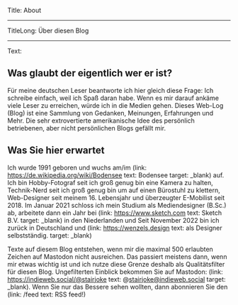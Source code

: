 Title: About

----

TitleLong: Über diesen Blog

----

Text:

## Was glaubt der eigentlich wer er ist?
Für meine deutschen Leser beantworte ich hier gleich diese Frage: Ich schreibe einfach, weil ich Spaß daran habe. Wenn es mir darauf ankäme viele Leser zu erreichen, würde ich in die Medien gehen. Dieses Web-Log (Blog) ist eine Sammlung von Gedanken, Meinungen, Erfahrungen und Mehr. Die sehr extrovertierte amerikanische Idee des persönlich betriebenen, aber nicht persönlichen Blogs gefällt mir.

## Was Sie hier erwartet
Ich wurde 1991 geboren und wuchs am/im (link: https://de.wikipedia.org/wiki/Bodensee text: Bodensee target: _blank) auf. Ich bin Hobby-Fotograf seit ich groß genug bin eine Kamera zu halten, Technik-Nerd seit ich groß genug bin um auf einen Bürostuhl zu klettern, Web-Designer seit meinem 16. Lebensjahr und überzeugter E-Mobilist seit 2018. Im Januar 2021 schloss ich mein Studium als Mediendesigner (B.Sc.) ab, arbeitete dann ein Jahr bei (link: https://www.sketch.com text: Sketch B.V. target: _blank) in den Niederlanden und Seit November 2022 bin ich zurück in Deutschland und (link: https://wenzels.design text: als Designer selbstständig. target: _blank)

Texte auf diesem Blog entstehen, wenn mir die maximal 500 erlaubten Zeichen auf Mastodon nicht ausreichen. Das passiert meistens dann, wenn mir etwas wichtig ist und ich nutze diese Grenze deshalb als Qualitätsfilter für diesen Blog. Ungefilterten Einblick bekommen Sie auf Mastodon: (link: https://indieweb.social/@stairjoke text: @stairjoke@indieweb.social target: _blank). Wenn Sie nur das Bessere sehen wollten, dann abonnieren Sie den (link: /feed text: RSS feed!)